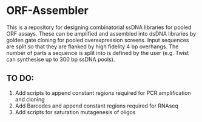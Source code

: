 # ORF-Assembler

This is a repository for designing combinatorial ssDNA libraries for pooled ORF assays. These can be amplified and assembled into dsDNA libraries by golden gate cloning  for pooled overexpression screens. Input sequences are split so that they are flanked by high fidelity 4 bp overhangs. The number of parts a sequence is split into is defined by the user (e.g. Twist can synthesise up to 300 bp ssDNA pools). 

## TO DO: 
1. Add scripts to append constant regions required for PCR amplification and cloning
2. Add Barcodes and append constant regions required for RNAseq
3. Add scripts for saturation mutagenesis of oligos


